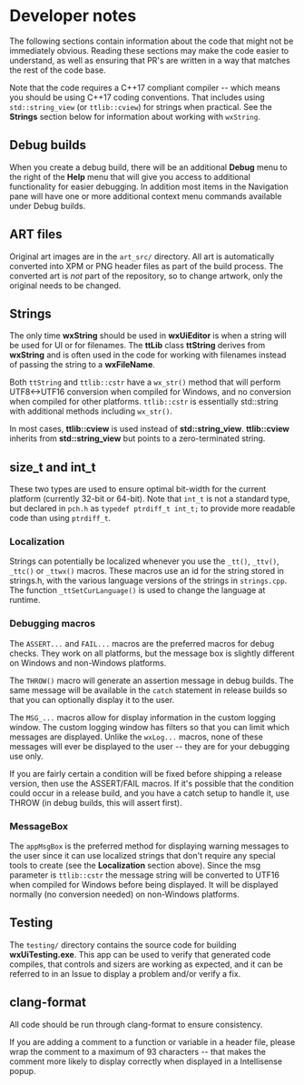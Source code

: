 # Developer notes

The following sections contain information about the code that might not be immediately obvious. Reading these sections may make the code easier to understand, as well as ensuring that PR's are written in a way that matches the rest of the code base.

Note that the code requires a C++17 compliant compiler -- which means you should be using C++17 coding conventions. That includes using `std::string_view` (or `ttlib::cview`) for strings when practical. See the **Strings** section below for information about working with `wxString`.

## Debug builds

When you create a debug build, there will be an additional **Debug** menu to the right of the **Help** menu that will give you access to additional functionality for easier debugging. In addition most items in the Navigation pane will have one or more additional context menu commands available under Debug builds.

## ART files

Original art images are in the `art_src/` directory. All art is automatically converted into XPM or PNG header files as part of the build process. The converted art is _not_ part of the repository, so to change artwork, only the original needs to be changed.

## Strings

The only time **wxString** should be used in **wxUiEditor** is when a string will be used for UI or for filenames. The **ttLib** class **ttString** derives from **wxString** and is often used in the code for working with filenames instead of passing the string to a **wxFileName**.

Both `ttString` and `ttlib::cstr` have a `wx_str()` method that will perform UTF8<->UTF16 conversion when compiled for Windows, and no conversion when compiled for other platforms. `ttlib::cstr` is essentially std::string with additional methods including `wx_str()`.

In most cases, **ttlib::cview** is used instead of **std::string_view**. **ttlib::cview** inherits from **std::string_view** but points to a zero-terminated string.

## size_t and int_t

These two types are used to ensure optimal bit-width for the current platform (currently 32-bit or 64-bit). Note that `int_t` is not a standard type, but declared in `pch.h` as `typedef ptrdiff_t int_t;` to provide more readable code than using `ptrdiff_t`.

### Localization

Strings can potentially be localized whenever you use the `_tt()`, `_ttv()`, `_ttc()` or `_ttwx()` macros. These macros use an id for the string stored in strings.h, with the various language versions of the strings in `strings.cpp`. The function `_ttSetCurLanguage()` is used to change the language at runtime.

### Debugging macros

The `ASSERT...` and `FAIL...` macros are the preferred macros for debug checks. They work on all platforms, but the message box is slightly different on Windows and non-Windows platforms.

The `THROW()` macro will generate an assertion message in debug builds. The same message will be available in the `catch` statement in release builds so that you can optionally display it to the user.

The `MSG_...` macros allow for display information in the custom logging window. The custom logging window has filters so that you can limit which messages are displayed. Unlike the `wxLog...` macros, none of these messages will ever be displayed to the user -- they are for your debugging use only.

If you are fairly certain a condition will be fixed before shipping a release version, then use the ASSERT/FAIL macros. If it's possible that the condition could occur in a release build, and you have a catch setup to handle it, use THROW (in debug builds, this will assert first).

### MessageBox

The `appMsgBox` is the preferred method for displaying warning messages to the user since it can use localized strings that don't require any special tools to create (see the **Localization** section above). Since the msg parameter is `ttlib::cstr` the message string will be converted to UTF16 when compiled for Windows before being displayed. It will be displayed normally (no conversion needed) on non-Windows platforms.

## Testing

The `testing/` directory contains the source code for building **wxUiTesting.exe**. This app can be used to verify that generated code compiles, that controls and sizers are working as expected, and it can be referred to in an Issue to display a problem and/or verify a fix.

## clang-format

All code should be run through clang-format to ensure consistency.

If you are adding a comment to a function or variable in a header file, please wrap the comment to a maximum of 93 characters -- that makes the comment more likely to display correctly when displayed in a Intellisense popup.
